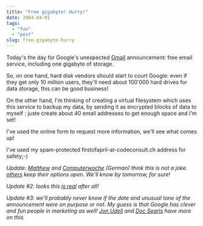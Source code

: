 ```yaml
---
title: "Free gigabyte! Hurry!"
date: 2004-04-01
tags: 
  - "fun"
  - "post"
slug: free-gigabyte-hurry
---
```


Today's the day for Google's unexpected [Gmail](http://www.google.com/press/pressrel/gmail.html) announcement: free email service, including one gigabyte of storage.

So, on one hand, hard disk vendors should start to court Google: even if they get only 10 million users, they'll need about 100'000 hard drives for data storage, this can be good business!

On the other hand, I'm thinking of creating a virtual filesystem which uses this service to backup my data, by sending it as encrypted blocks of data to myself : juste create about 40 email addresses to get enough space and I'm set!

I've used the online form to request more information, we'll see what comes up!

I've used my spam-protected firstofapril-at-codeconsult.ch address for safety;-)

_Update: [Matthew](http://www.silent-penguin.com/archives/001720.html) and [Computerwoche](http://www.computerwoche.de/index.cfm?pageid=254&type=detail&artid=59632) (German) think this is not a joke. [others](http://macminute.com/2004/03/31/gmail) keep their options open. We'll know by tomorrow, for sure!_

_Update #2: looks this [is real](http://codeconsult.ch/bertrand/archives/000285.html) after all!_

_Update #3: we'll probably never know if the date and unusual tone of the announcement were on purpose or not. My guess is that Google has clever and fun people in marketing as well! [Jon Udell](http://weblog.infoworld.com/udell/2004/04/03.html#a963) and [Doc Searls](http://doc.weblogs.com/2004/04/01#excuseMeWhileITakeThisChainOffMyNeck) have more on this._
